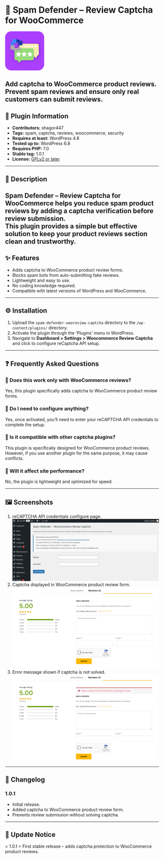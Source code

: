 # 🚫 Spam Defender – Review Captcha for WooCommerce

![Spam Defender - Review Captcha for WooCommerce logo](assets/icon-128x128.png)

Add captcha to WooCommerce product reviews. Prevent spam reviews and ensure only real customers can submit reviews.
---

## 📌 Plugin Information
- **Contributors:** shagor447  
- **Tags:** spam, captcha, reviews, woocommerce, security  
- **Requires at least:** WordPress 4.8  
- **Tested up to:** WordPress 6.8  
- **Requires PHP:** 7.0  
- **Stable tag:** 1.0.1 
- **License:** [GPLv2 or later](https://www.gnu.org/licenses/gpl-2.0.html)  

---

## 📖 Description
**Spam Defender – Review Captcha for WooCommerce** helps you reduce spam product reviews by adding a captcha verification before review submission.  
This plugin provides a simple but effective solution to keep your product reviews section clean and trustworthy.
---

## ✨ Features
- Adds captcha to WooCommerce product review forms.
- Blocks spam bots from auto-submitting fake reviews.
- Lightweight and easy to use.
- No coding knowledge required.
- Compatible with latest versions of WordPress and WooCommerce. 

---

## ⚙️ Installation
1. Upload the `spam-defender-wooreview-captcha` directory to the `/wp-content/plugins/` directory.
2. Activate the plugin through the ‘Plugins’ menu in WordPress.
3. Navigate to **Dashboard > Settings > Woocommerce Review Captcha** and click to configure reCaptcha API setup.

---

## ❓ Frequently Asked Questions

### 🔹 Does this work only with WooCommerce reviews?
Yes, this plugin specifically adds captcha to WooCommerce product review forms.  

### 🔹 Do I need to configure anything?
Yes, once activated, you’ll need to enter your reCAPTCHA API credentials to complete the setup.  

### 🔹 Is it compatible with other captcha plugins?
This plugin is specifically designed for WooCommerce product reviews. However, if you use another plugin for the same purpose, it may cause conflicts.

### 🔹 Will it affect site performance?
No, the plugin is lightweight and optimized for speed.

---

## 🖼️ Screenshots
1. reCAPTCHA API credentials configure page. ![reCAPTCHA API credentials configure page](assets/screenshot-1.png)
2. Captcha displayed in WooCommerce product review form. ![Captcha displayed in WooCommerce product review form](assets/screenshot-2.png)
3. Error message shown if captcha is not solved. ![Error message shown if captcha is not solved](assets/screenshot-3.png)

---

## 📝 Changelog

### 1.0.1
- Initial release.
- Added captcha to WooCommerce product review form.
- Prevents review submission without solving captcha.

---

## 📢 Update Notice
= 1.0.1 =
First stable release – adds captcha protection to WooCommerce product reviews.
